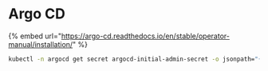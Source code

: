 # Argo CD

{% embed url="https://argo-cd.readthedocs.io/en/stable/operator-manual/installation/" %}

```bash
kubectl -n argocd get secret argocd-initial-admin-secret -o jsonpath="{.data. Password}" | base64 -d
```

